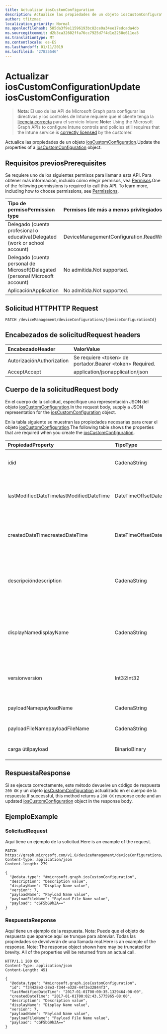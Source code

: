 ```yaml
---
title: Actualizar iosCustomConfiguration
description: Actualice las propiedades de un objeto iosCustomConfiguration.
author: tfitzmac
localization_priority: Normal
ms.openlocfilehash: 585da3f9e11596193bc82ce0a34ee17edcada4db
ms.sourcegitcommit: d2b3ca32602ffa76cc7925d7f4d1e2258e611ea5
ms.translationtype: MT
ms.contentlocale: es-ES
ms.lasthandoff: 01/11/2019
ms.locfileid: "27825546"
---
```

# <a name="update-ioscustomconfiguration"></a><span data-ttu-id="48795-103">Actualizar iosCustomConfiguration</span><span class="sxs-lookup"><span data-stu-id="48795-103">Update iosCustomConfiguration</span></span>

> <span data-ttu-id="48795-104">**Nota:** El uso de las API de Microsoft Graph para configurar las directivas y los controles de Intune requiere que el cliente tenga la [licencia correcta](https://go.microsoft.com/fwlink/?linkid=839381) para el servicio Intune.</span><span class="sxs-lookup"><span data-stu-id="48795-104">**Note:** Using the Microsoft Graph APIs to configure Intune controls and policies still requires that the Intune service is [correctly licensed](https://go.microsoft.com/fwlink/?linkid=839381) by the customer.</span></span>

<span data-ttu-id="48795-105">Actualice las propiedades de un objeto [iosCustomConfiguration](../resources/intune-deviceconfig-ioscustomconfiguration.md).</span><span class="sxs-lookup"><span data-stu-id="48795-105">Update the properties of a [iosCustomConfiguration](../resources/intune-deviceconfig-ioscustomconfiguration.md) object.</span></span>
## <a name="prerequisites"></a><span data-ttu-id="48795-106">Requisitos previos</span><span class="sxs-lookup"><span data-stu-id="48795-106">Prerequisites</span></span>
<span data-ttu-id="48795-p101">Se requiere uno de los siguientes permisos para llamar a esta API. Para obtener más información, incluido cómo elegir permisos, vea [Permisos](/graph/permissions-reference).</span><span class="sxs-lookup"><span data-stu-id="48795-p101">One of the following permissions is required to call this API. To learn more, including how to choose permissions, see [Permissions](/graph/permissions-reference).</span></span>

|<span data-ttu-id="48795-109">Tipo de permiso</span><span class="sxs-lookup"><span data-stu-id="48795-109">Permission type</span></span>|<span data-ttu-id="48795-110">Permisos (de más a menos privilegiados)</span><span class="sxs-lookup"><span data-stu-id="48795-110">Permissions (from most to least privileged)</span></span>|
|:---|:---|
|<span data-ttu-id="48795-111">Delegado (cuenta profesional o educativa)</span><span class="sxs-lookup"><span data-stu-id="48795-111">Delegated (work or school account)</span></span>|<span data-ttu-id="48795-112">DeviceManagementConfiguration.ReadWrite.All</span><span class="sxs-lookup"><span data-stu-id="48795-112">DeviceManagementConfiguration.ReadWrite.All</span></span>|
|<span data-ttu-id="48795-113">Delegado (cuenta personal de Microsoft)</span><span class="sxs-lookup"><span data-stu-id="48795-113">Delegated (personal Microsoft account)</span></span>|<span data-ttu-id="48795-114">No admitida.</span><span class="sxs-lookup"><span data-stu-id="48795-114">Not supported.</span></span>|
|<span data-ttu-id="48795-115">Aplicación</span><span class="sxs-lookup"><span data-stu-id="48795-115">Application</span></span>|<span data-ttu-id="48795-116">No admitida.</span><span class="sxs-lookup"><span data-stu-id="48795-116">Not supported.</span></span>|

## <a name="http-request"></a><span data-ttu-id="48795-117">Solicitud HTTP</span><span class="sxs-lookup"><span data-stu-id="48795-117">HTTP Request</span></span>
<!-- {
  "blockType": "ignored"
}
-->
``` http
PATCH /deviceManagement/deviceConfigurations/{deviceConfigurationId}
```

## <a name="request-headers"></a><span data-ttu-id="48795-118">Encabezados de solicitud</span><span class="sxs-lookup"><span data-stu-id="48795-118">Request headers</span></span>
|<span data-ttu-id="48795-119">Encabezado</span><span class="sxs-lookup"><span data-stu-id="48795-119">Header</span></span>|<span data-ttu-id="48795-120">Valor</span><span class="sxs-lookup"><span data-stu-id="48795-120">Value</span></span>|
|:---|:---|
|<span data-ttu-id="48795-121">Autorización</span><span class="sxs-lookup"><span data-stu-id="48795-121">Authorization</span></span>|<span data-ttu-id="48795-122">Se requiere &lt;token&gt; de portador.</span><span class="sxs-lookup"><span data-stu-id="48795-122">Bearer &lt;token&gt; Required.</span></span>|
|<span data-ttu-id="48795-123">Accept</span><span class="sxs-lookup"><span data-stu-id="48795-123">Accept</span></span>|<span data-ttu-id="48795-124">application/json</span><span class="sxs-lookup"><span data-stu-id="48795-124">application/json</span></span>|

## <a name="request-body"></a><span data-ttu-id="48795-125">Cuerpo de la solicitud</span><span class="sxs-lookup"><span data-stu-id="48795-125">Request body</span></span>
<span data-ttu-id="48795-126">En el cuerpo de la solicitud, especifique una representación JSON del objeto [iosCustomConfiguration](../resources/intune-deviceconfig-ioscustomconfiguration.md).</span><span class="sxs-lookup"><span data-stu-id="48795-126">In the request body, supply a JSON representation for the [iosCustomConfiguration](../resources/intune-deviceconfig-ioscustomconfiguration.md) object.</span></span>

<span data-ttu-id="48795-127">En la tabla siguiente se muestran las propiedades necesarias para crear el objeto [iosCustomConfiguration](../resources/intune-deviceconfig-ioscustomconfiguration.md).</span><span class="sxs-lookup"><span data-stu-id="48795-127">The following table shows the properties that are required when you create the [iosCustomConfiguration](../resources/intune-deviceconfig-ioscustomconfiguration.md).</span></span>

|<span data-ttu-id="48795-128">Propiedad</span><span class="sxs-lookup"><span data-stu-id="48795-128">Property</span></span>|<span data-ttu-id="48795-129">Tipo</span><span class="sxs-lookup"><span data-stu-id="48795-129">Type</span></span>|<span data-ttu-id="48795-130">Descripción</span><span class="sxs-lookup"><span data-stu-id="48795-130">Description</span></span>|
|:---|:---|:---|
|<span data-ttu-id="48795-131">id</span><span class="sxs-lookup"><span data-stu-id="48795-131">id</span></span>|<span data-ttu-id="48795-132">Cadena</span><span class="sxs-lookup"><span data-stu-id="48795-132">String</span></span>|<span data-ttu-id="48795-133">Clave de la entidad.</span><span class="sxs-lookup"><span data-stu-id="48795-133">Key of the entity.</span></span> <span data-ttu-id="48795-134">Heredado de [deviceConfiguration](../resources/intune-deviceconfig-deviceconfiguration.md)</span><span class="sxs-lookup"><span data-stu-id="48795-134">Inherited from [deviceConfiguration](../resources/intune-deviceconfig-deviceconfiguration.md)</span></span>|
|<span data-ttu-id="48795-135">lastModifiedDateTime</span><span class="sxs-lookup"><span data-stu-id="48795-135">lastModifiedDateTime</span></span>|<span data-ttu-id="48795-136">DateTimeOffset</span><span class="sxs-lookup"><span data-stu-id="48795-136">DateTimeOffset</span></span>|<span data-ttu-id="48795-137">Fecha y hora en la que se modificó el objeto por última vez.</span><span class="sxs-lookup"><span data-stu-id="48795-137">DateTime the object was last modified.</span></span> <span data-ttu-id="48795-138">Heredado de [deviceConfiguration](../resources/intune-deviceconfig-deviceconfiguration.md)</span><span class="sxs-lookup"><span data-stu-id="48795-138">Inherited from [deviceConfiguration](../resources/intune-deviceconfig-deviceconfiguration.md)</span></span>|
|<span data-ttu-id="48795-139">createdDateTime</span><span class="sxs-lookup"><span data-stu-id="48795-139">createdDateTime</span></span>|<span data-ttu-id="48795-140">DateTimeOffset</span><span class="sxs-lookup"><span data-stu-id="48795-140">DateTimeOffset</span></span>|<span data-ttu-id="48795-141">Fecha y hora en la que se creó el objeto.</span><span class="sxs-lookup"><span data-stu-id="48795-141">DateTime the object was created.</span></span> <span data-ttu-id="48795-142">Heredado de [deviceConfiguration](../resources/intune-deviceconfig-deviceconfiguration.md)</span><span class="sxs-lookup"><span data-stu-id="48795-142">Inherited from [deviceConfiguration](../resources/intune-deviceconfig-deviceconfiguration.md)</span></span>|
|<span data-ttu-id="48795-143">descripción</span><span class="sxs-lookup"><span data-stu-id="48795-143">description</span></span>|<span data-ttu-id="48795-144">Cadena</span><span class="sxs-lookup"><span data-stu-id="48795-144">String</span></span>|<span data-ttu-id="48795-145">Descripción proporcionada por el administrador de la configuración del dispositivo.</span><span class="sxs-lookup"><span data-stu-id="48795-145">Admin provided description of the Device Configuration.</span></span> <span data-ttu-id="48795-146">Heredado de [deviceConfiguration](../resources/intune-deviceconfig-deviceconfiguration.md)</span><span class="sxs-lookup"><span data-stu-id="48795-146">Inherited from [deviceConfiguration](../resources/intune-deviceconfig-deviceconfiguration.md)</span></span>|
|<span data-ttu-id="48795-147">displayName</span><span class="sxs-lookup"><span data-stu-id="48795-147">displayName</span></span>|<span data-ttu-id="48795-148">Cadena</span><span class="sxs-lookup"><span data-stu-id="48795-148">String</span></span>|<span data-ttu-id="48795-149">Nombre proporcionado por el administrador de la configuración del dispositivo.</span><span class="sxs-lookup"><span data-stu-id="48795-149">Admin provided name of the device configuration.</span></span> <span data-ttu-id="48795-150">Heredado de [deviceConfiguration](../resources/intune-deviceconfig-deviceconfiguration.md)</span><span class="sxs-lookup"><span data-stu-id="48795-150">Inherited from [deviceConfiguration](../resources/intune-deviceconfig-deviceconfiguration.md)</span></span>|
|<span data-ttu-id="48795-151">version</span><span class="sxs-lookup"><span data-stu-id="48795-151">version</span></span>|<span data-ttu-id="48795-152">Int32</span><span class="sxs-lookup"><span data-stu-id="48795-152">Int32</span></span>|<span data-ttu-id="48795-153">Versión de la configuración del dispositivo.</span><span class="sxs-lookup"><span data-stu-id="48795-153">Version of the device configuration.</span></span> <span data-ttu-id="48795-154">Heredado de [deviceConfiguration](../resources/intune-deviceconfig-deviceconfiguration.md)</span><span class="sxs-lookup"><span data-stu-id="48795-154">Inherited from [deviceConfiguration](../resources/intune-deviceconfig-deviceconfiguration.md)</span></span>|
|<span data-ttu-id="48795-155">payloadName</span><span class="sxs-lookup"><span data-stu-id="48795-155">payloadName</span></span>|<span data-ttu-id="48795-156">Cadena</span><span class="sxs-lookup"><span data-stu-id="48795-156">String</span></span>|<span data-ttu-id="48795-157">Nombre que se muestra al usuario.</span><span class="sxs-lookup"><span data-stu-id="48795-157">Name that is displayed to the user.</span></span>|
|<span data-ttu-id="48795-158">payloadFileName</span><span class="sxs-lookup"><span data-stu-id="48795-158">payloadFileName</span></span>|<span data-ttu-id="48795-159">Cadena</span><span class="sxs-lookup"><span data-stu-id="48795-159">String</span></span>|<span data-ttu-id="48795-160">Nombre de archivo de carga útil (\*.mobileconfig</span><span class="sxs-lookup"><span data-stu-id="48795-160">Payload file name (\*.mobileconfig</span></span> | <span data-ttu-id="48795-161">\*.xml).</span><span class="sxs-lookup"><span data-stu-id="48795-161">\*.xml).</span></span>|
|<span data-ttu-id="48795-162">carga útil</span><span class="sxs-lookup"><span data-stu-id="48795-162">payload</span></span>|<span data-ttu-id="48795-163">Binario</span><span class="sxs-lookup"><span data-stu-id="48795-163">Binary</span></span>|<span data-ttu-id="48795-164">Carga útil.</span><span class="sxs-lookup"><span data-stu-id="48795-164">Payload.</span></span> <span data-ttu-id="48795-165">(Matriz de bytes codificada UTF8)</span><span class="sxs-lookup"><span data-stu-id="48795-165">(UTF8 encoded byte array)</span></span>|



## <a name="response"></a><span data-ttu-id="48795-166">Respuesta</span><span class="sxs-lookup"><span data-stu-id="48795-166">Response</span></span>
<span data-ttu-id="48795-167">Si se ejecuta correctamente, este método devuelve un código de respuesta `200 OK` y un objeto [iosCustomConfiguration](../resources/intune-deviceconfig-ioscustomconfiguration.md) actualizado en el cuerpo de la respuesta.</span><span class="sxs-lookup"><span data-stu-id="48795-167">If successful, this method returns a `200 OK` response code and an updated [iosCustomConfiguration](../resources/intune-deviceconfig-ioscustomconfiguration.md) object in the response body.</span></span>

## <a name="example"></a><span data-ttu-id="48795-168">Ejemplo</span><span class="sxs-lookup"><span data-stu-id="48795-168">Example</span></span>
### <a name="request"></a><span data-ttu-id="48795-169">Solicitud</span><span class="sxs-lookup"><span data-stu-id="48795-169">Request</span></span>
<span data-ttu-id="48795-170">Aquí tiene un ejemplo de la solicitud.</span><span class="sxs-lookup"><span data-stu-id="48795-170">Here is an example of the request.</span></span>
``` http
PATCH https://graph.microsoft.com/v1.0/deviceManagement/deviceConfigurations/{deviceConfigurationId}
Content-type: application/json
Content-length: 279

{
  "@odata.type": "#microsoft.graph.iosCustomConfiguration",
  "description": "Description value",
  "displayName": "Display Name value",
  "version": 7,
  "payloadName": "Payload Name value",
  "payloadFileName": "Payload File Name value",
  "payload": "cGF5bG9hZA=="
}
```

### <a name="response"></a><span data-ttu-id="48795-171">Respuesta</span><span class="sxs-lookup"><span data-stu-id="48795-171">Response</span></span>
<span data-ttu-id="48795-p109">Aquí tiene un ejemplo de la respuesta. Nota: Puede que el objeto de respuesta que aparece aquí se trunque para abreviar. Todas las propiedades se devolverán de una llamada real.</span><span class="sxs-lookup"><span data-stu-id="48795-p109">Here is an example of the response. Note: The response object shown here may be truncated for brevity. All of the properties will be returned from an actual call.</span></span>
``` http
HTTP/1.1 200 OK
Content-Type: application/json
Content-Length: 451

{
  "@odata.type": "#microsoft.graph.iosCustomConfiguration",
  "id": "f34428e3-28e3-f344-e328-44f3e32844f3",
  "lastModifiedDateTime": "2017-01-01T00:00:35.1329464-08:00",
  "createdDateTime": "2017-01-01T00:02:43.5775965-08:00",
  "description": "Description value",
  "displayName": "Display Name value",
  "version": 7,
  "payloadName": "Payload Name value",
  "payloadFileName": "Payload File Name value",
  "payload": "cGF5bG9hZA=="
}
```



